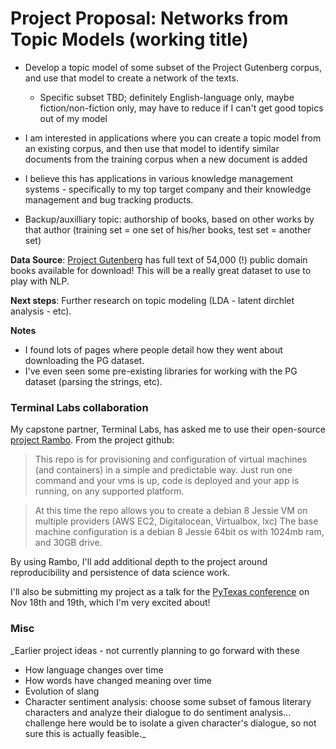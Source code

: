 
# Project Proposal: Networks from Topic Models (working title)
* Develop a topic model of some subset of the Project Gutenberg corpus, and use that model to create a network of the texts. 
   * Specific subset TBD; definitely English-language only, maybe fiction/non-fiction only, may have to reduce if I can't get good topics out of my model
* I am interested in applications where you can create a topic model from an existing corpus, and then use that model to identify similar documents from the training corpus when a new document is added
* I believe this has applications in various knowledge management systems - specifically to my top target company and their knowledge management and bug tracking products.
  
* Backup/auxilliary topic: authorship of books, based on other works by that author (training set = one set of his/her
  books, test set = another set)

__Data Source__: [Project Gutenberg](http://www.gutenberg.org/wiki/Gutenberg:Information_About_Robot_Access_to_our_Pages) has full text of 54,000 (!) public domain books available for download!  This will be a really great dataset to use to play with NLP.

__Next steps__: Further research on topic modeling (LDA - latent dirchlet analysis - etc).

__Notes__ 
* I found lots of pages where people detail how they went about downloading the PG dataset.  
* I've even seen some pre-existing libraries for working with the PG dataset (parsing the strings, etc).


### Terminal Labs collaboration  

My capstone partner, Terminal Labs, has asked me to use their open-source [project Rambo](https://github.com/terminal-labs/rambo).  From the project github:

>This repo is for provisioning and configuration of virtual machines (and containers) in a simple and predictable way. Just run one command and your vms is up, code is deployed and your app is running, on any supported platform.

>At this time the repo allows you to create a debian 8 Jessie VM on multiple providers (AWS EC2, Digitalocean, Virtualbox, lxc) The base machine configuration is a debian 8 Jessie 64bit os with 1024mb ram, and 30GB drive.

By using Rambo, I'll add additional depth to the project around reproducibility and persistence of data science work.  

I'll also be submitting my project as a talk for the [PyTexas conference](https://www.pytexas.org/2017/) on Nov 18th and 19th, which I'm very excited about!





### Misc

_Earlier project ideas - not currently planning to go forward with these
* How language changes over time
* How words have changed meaning over time
* Evolution of slang
* Character sentiment analysis: choose some subset of famous literary characters and analyze their dialogue
  to do sentiment analysis... challenge here would be to isolate a given character's dialogue, so not sure
  this is actually feasible._
